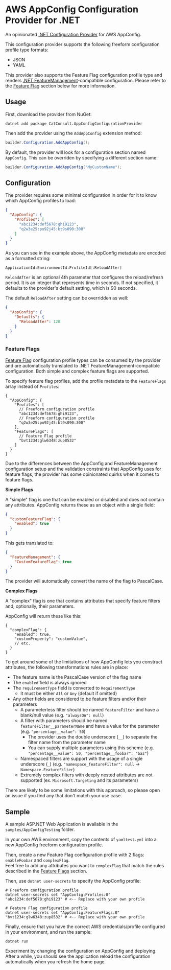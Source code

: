 # AWS AppConfig Configuration Provider for .NET

An opinionated [.NET Configuration Provider](https://learn.microsoft.com/en-us/dotnet/core/extensions/configuration-providers) for AWS AppConfig.

This configuration provider supports the following freeform configuration profile type formats:

- JSON
- YAML

This provider also supports the Feature Flag configuration profile type and renders
[.NET FeatureManagement](https://github.com/microsoft/FeatureManagement-Dotnet)-compatible configuration.
Please refer to the [Feature Flag](#feature-flags) section below for more information.

## Usage

First, download the provider from NuGet:

```shell
dotnet add package CatConsult.AppConfigConfigurationProvider
```

Then add the provider using the `AddAppConfig` extension method:

```csharp
builder.Configuration.AddAppConfig();
```

By default, the provider will look for a configuration section named `AppConfig`.
This can be overriden by specifying a different section name:

```csharp
builder.Configuration.AddAppConfig("MyCustomName");
```

## Configuration

The provider requires some minimal configuration in order for it to know which AppConfig profiles to load:

```json
{
  "AppConfig": {
    "Profiles": [
      "abc1234:def5678:ghi9123",
      "q2w3e25:po92j45:bt9s090:300"
    ]
  }
}
```

As you can see in the example above, the AppConfig metadata are encoded as a formatted string:

```
ApplicationId:EnvironmentId:ProfileId[:ReloadAfter]
```

`ReloadAfter` is an optional 4th parameter that configures the reload/refresh period.
It is an integer that represents time in seconds.
If not specified, it defaults to the provider's default setting, which is 90 seconds.

The default `ReloadAfter` setting can be overridden as well:

```json
{
  "AppConfig": {
    "Defaults": {
      "ReloadAfter": 120
    }
  }
}
```

### Feature Flags

[Feature Flag](https://docs.aws.amazon.com/appconfig/latest/userguide/appconfig-creating-configuration-and-profile-feature-flags.html) configuration profile types
can be consumed by the provider and are automatically translated to .NET FeatureManagement-compatible configuration. Both simple and complex feature flags are supported.

To specify feature flag profiles, add the profile metadata to the `FeatureFlags` array instead of `Profiles`:

```json5
{
  "AppConfig": {
    "Profiles": [
      // Freeform configuration profile
      "abc1234:def5678:ghi9123",
      // Freeform configuration profile
      "q2w3e25:po92j45:bt9s090:300"
    ],
    "FeatureFlags": [
      // Feature Flag profile
      "bvt1234:glw6348:zup8532"
    ]
  }
}
```

Due to the differences between the AppConfig and FeatureManagement configuration setup and the validation constraints that AppConfig uses for feature flags,
the provider has some opinionated quirks when it comes to feature flags.

**Simple Flags**

A "simple" flag is one that can be enabled or disabled and does not contain any attributes.
AppConfig returns these as an object with a single field:

```json
{
  "customFeatureFlag": {
    "enabled": true
  }
}
```

This gets translated to:

```json
{
  "FeatureManagement": {
    "CustomFeatureFlag": true
  }
}
```

The provider will automatically convert the name of the flag to PascalCase.

**Complex Flags**

A "complex" flag is one that contains attributes that specify feature filters and, optionally, their parameters.

AppConfig will return these like this:

```json5
{
  "complexFlag": {
    "enabled": true,
    "customProperty": "customValue",
    // etc.
  }
}
```

To get around some of the limitations of how AppConfig lets you construct attributes, the following transformations rules are in place:

- The feature name is the PascalCase version of the flag name
- The `enabled` field is always ignored
- The  `requirementType` field is converted to `RequirementType`
  - It must be either `All` or `Any` (default if omitted)
- Any other fields are considered to be feature filters and/or their parameters
  - A parameterless filter should be named `featureFilter` and have a blank/null value (e.g. `"alwaysOn": null`)
  - A filter with parameters should be named `featureFilter__parameterName` and have a value for the parameter (e.g. `"percentage__value": 50`)
    - The provider uses the double underscore (`__`) to separate the filter name from the parameter name
    - You can supply multiple parameters using this scheme (e.g. `"percentage__value": 50, "percentage__foobar": "baz"`)
  - Namespaced filters are support with the usage of a single underscore (`_`) (e.g. `"namespace_featureFilter": null` -> `Namespace.FeatureFilter`)
  - Extremely complex filters with deeply nested attributes are not supported (ex. `Microsoft.Targeting` and its parameters)

There are likely to be some limitations with this approach, so please open an issue if you find any that don't match your use case.

## Sample

A sample ASP.NET Web Application is available in the `samples/AppConfigTesting` folder.

In your own AWS environment, copy the contents of `yamltest.yml` into a new AppConfig freeform configuration profile.

Then, create a new Feature Flag configuration profile with 2 flags: `enableFoobar` and `complexFlag`.  
Feel free to add any attributes you want to `complexFlag` that match the rules described in the [Feature Flags](#feature-flags) section.

Then, use `dotnet user-secrets` to specify the AppConfig profile:

```shell
# Freeform configuration profile
dotnet user-secrets set "AppConfig:Profiles:0" "abc1234:def5678:ghi9123" # <-- Replace with your own profile

# Feature Flag configuration profile
dotnet user-secrets set "AppConfig:FeatureFlags:0" "bvt1234:glw6348:zup8532" # <-- Replace with your own profile
```

Finally, ensure that you have the correct AWS credentials/profile configured in your environment, and run the sample:

```shell
dotnet run
```

Experiment by changing the configuration on AppConfig and deploying. After a while, you should see the application reload the configuration automatically
when you refresh the home page.

